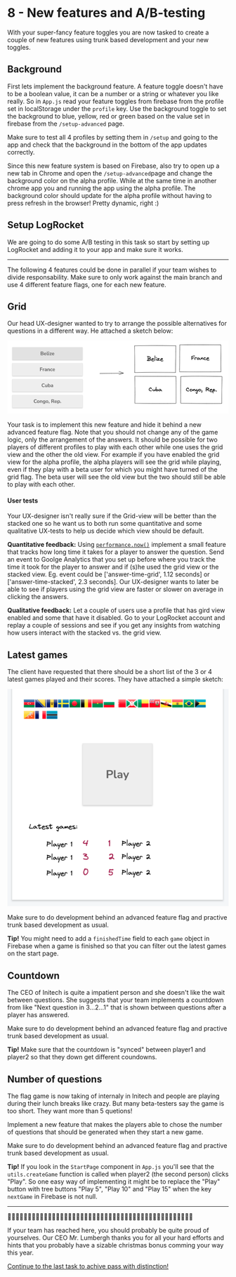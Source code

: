 # 8 - New features and A/B-testing
With your super-fancy feature toggles you are now tasked to create a couple of new features using trunk based development and your new toggles.

## Background
First lets implement the background feature. A feature toggle doesn't have to be a boolean value, it can be a number or a string or whatever you like really. So in `App.js` read your feature toggles from firebase from the profile set in localStorage under the `profile` key. Use the background toggle to set the background to blue, yellow, red or green based on the value set in firebase from the `/setup-advanced` page.

Make sure to test all 4 profiles by setting them in `/setup` and going to the app and check that the background in the bottom of the app updates correctly.

Since this new feature system is based on Firebase, also try to open up a new tab in Chrome and open the `/setup-advanced`page and change the background color on the alpha profile. While at the same time in another chrome app you and running the app using the alpha profile. The background color should update for the alpha profile without having to press refresh in the browser! Pretty dynamic, right :)

## Setup LogRocket
We are going to do some A/B testing in this task so start by setting up LogRocket and adding it to your app and make sure it works.


---
The following 4 features could be done in parallel if your team wishes to divide responsability. Make sure to only work against the main branch and use 4 different feature flags, one for each new feature.

## Grid
Our head UX-designer wanted to try to arrange the possible alternatives for questions in a different way. He attached a sketch below:

![Sketch](sketch5.png)

Your task is to implement this new feature and hide it behind a new advanced feature flag. Note that you should not change any of the game logic, only the arrangement of the answers. It should be possible for two players of different profiles to play with each other while one uses the grid view and the other the old view. For example if you have enabled the grid view for the alpha profile, the alpha players will see the grid while playing, even if they play with a beta user for which you might have turned of the grid flag. The beta user will see the old view but the two should still be able to play with each other.

#### User tests
Your UX-designer isn't really sure if the Grid-view will be better than the stacked one so he want us to both run some quantitative and some qualitative UX-tests to help us decide which view should be default.

**Quantitative feedback:** Using [`performance.now()`](https://developer.mozilla.org/en-US/docs/Web/API/Performance/now) implement a small feature that tracks how long time it takes for a player to answer the question. Send an event to Goolge Analytics that you set up before where you track the time it took for the player to answer and if (s)he used the grid view or the stacked view. Eg. event could be ['answer-time-grid', 1.12 seconds] or ['answer-time-stacked', 2.3 seconds]. Our UX-designer wants to later be able to see if players using the grid view are faster or slower on average in clicking the answers.

**Qualitative feedback:** Let a couple of users use a profile that has gird view enabled and some that have it disabled. Go to your LogRocket account and replay a couple of sessions and see if you get any insights from watching how users interact with the stacked vs. the grid view.


## Latest games
The client have requested that there should be a short list of the 3 or 4 latest games played and their scores. They have attached a simple sketch:

![Sketch](sketch6.png)

Make sure to do development behind an advanced feature flag and practive trunk based development as usual.

**Tip!** You might need to add a `finishedTime` field to each `game` object in Firebase when a game is finished so that you can filter out the latest games on the start page.


## Countdown
The CEO of Initech is quite a impatient person and she doesn't like the wait between questions. She suggests that your team implements a countdown from like "Next question in 3...2...1" that is shown between questions after a player has answered.

Make sure to do development behind an advanced feature flag and practive trunk based development as usual.

**Tip!** Make sure that the countdown is "synced" between player1 and player2 so that they down get different coundowns.


## Number of questions
The flag game is now taking of internaly in Initech and people are playing during their lunch breaks like crazy. But many beta-testers say the game is too short. They want more than 5 quetions!

Implement a new feature that makes the players able to chose the number of questions that should be generated when they start a new game.

Make sure to do development behind an advanced feature flag and practive trunk based development as usual.

**Tip!** If you look in the `StartPage` component in `App.js` you'll see that the `utils.createGame` function is called when player2 (the second person) clicks "Play". So one easy way of implementing it might be to replace the "Play" button with tree buttons "Play 5", "Play 10" and "Play 15" when the key `nextGame` in Firebase is not null.

---
🤘🤘🤘🤘🤘🤘🤘🤘🤘🤘🤘🤘🤘🤘🤘🤘🤘🤘🤘🤘🤘🤘🤘🤘🤘🤘🤘🤘🤘🤘🤘🤘🤘🤘🤘🤘🤘🤘🤘🤘🤘🤘🤘🤘🤘🤘

If your team has reached here, you should probably be quite proud of yourselves. Our CEO Mr. Lumbergh thanks you for all your hard efforts and hints that you probably have a sizable christmas bonus comming your way this year.


[Continue to the last task to achive pass with distinction!](9-suggest-improvements.md)
